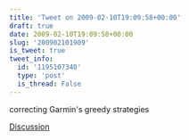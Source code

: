 ```yaml
---
title: 'Tweet on 2009-02-10T19:09:58+00:00'
draft: true
date: 2009-02-10T19:09:58+00:00
slug: '200902101909'
is_tweet: true
tweet_info:
  id: '1195107340'
  type: 'post'
  is_thread: False
---
```




correcting Garmin's greedy strategies

[Discussion](https://x.com/sytelus/status/1195107340)
